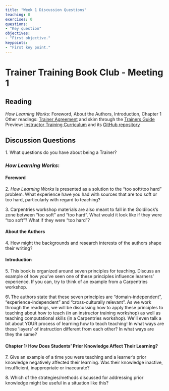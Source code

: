 ```yaml
---
title: "Week 1 Discussion Questions"
teaching: 0
exercises: 0
questions:
- "Key question"
objectives:
- "First objective."
keypoints:
- "First key point."
---
```

# Trainer Training Book Club - Meeting 1

## Reading
_How Learning Works_: Foreword, About the Authors, Introduction, Chapter 1
Other readings: [Trainer Agreement](https://docs.carpentries.org/topic_folders/instructor_training/duties_agreement.html) and skim through the [Trainers Guide](https://docs.carpentries.org/topic_folders/instructor_training/trainers_guide.html)
Preview: [Instructor Training Curriculum](http://carpentries.github.io/instructor-training/) and its [GitHub repository](https://github.com/carpentries/instructor-training)

## Discussion Questions

1\. What questions do you have about being a Trainer?

### _How Learning Works_: 
#### Foreword

2\. _How Learning Works_ is presented as a solution to the “too soft/too hard” problem. What experience have you had with sources that are too soft or too hard, particularly with regard to teaching?
    
3\. Carpentries workshop materials are also meant to fall in the Goldilock’s zone between “too soft” and “too hard”. What would it look like if they were “too soft”? What if they were “too hard”?
    
 
#### About the Authors

4\. How might the backgrounds and research interests of the authors shape their writing?
  

#### Introduction

5\.  This book is organized around seven principles for teaching. Discuss an example of how you’ve seen one of these principles influence learners’ experience. If you can, try to think of an example from a Carpentries workshop.
    
6\  The authors state that these seven principles are “domain-independent”, “experience-independent” and “cross-culturally relevant”. As we work through the readings, we will be discussing how to apply these principles to teaching about how to teach (in an instructor training workshop) as well as teaching computational skills (in a Carpentries workshop). We'll even talk a bit about YOUR process of learning how to teach teaching! In what ways are these 'layers' of instruction different from each other? In what ways are they the same?
    

#### Chapter 1: How Does Students’ Prior Knowledge Affect Their Learning?

7\.  Give an example of a time you were teaching and a learner’s prior knowledge negatively affected their learning. Was their knowledge inactive, insufficient, inappropriate or inaccurate?
    
8\.  Which of the strategies/methods discussed for addressing prior knowledge might be useful in a situation like this?
    



